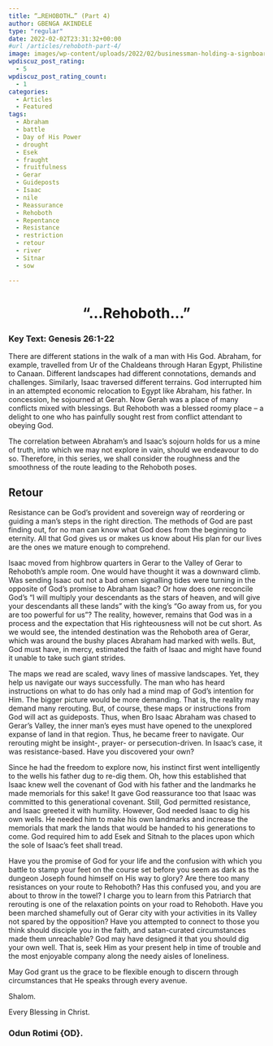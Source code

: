 ```yaml
---
title: “…REHOBOTH…” (Part 4)
author: GBENGA AKINDELE
type: "regular"
date: 2022-02-02T23:31:32+00:00
#url /articles/rehoboth-part-4/
image: images/wp-content/uploads/2022/02/businessman-holding-a-signboard-with-the-text-retour-au-travail-back-E55WPE.jpeg
wpdiscuz_post_rating:
  - 5
wpdiscuz_post_rating_count:
  - 1
categories:
  - Articles
  - Featured
tags:
  - Abraham
  - battle
  - Day of His Power
  - drought
  - Esek
  - fraught
  - fruitfulness
  - Gerar
  - Guideposts
  - Isaac
  - nile
  - Reassurance
  - Rehoboth
  - Repentance
  - Resistance
  - restriction
  - retour
  - river
  - Sitnar
  - sow

---
```

<h1 id="rehoboth" style="text-align: center;">
  <strong>&#8220;&#8230;Rehoboth&#8230;&#8221;</strong>
</h1>

### **Key Text**: **Genesis 26:1-22**

There are different stations in the walk of a man with His God. Abraham, for example, travelled from Ur of the Chaldeans through Haran Egypt, Philistine to Canaan. Different landscapes had different connotations, demands and challenges. Similarly, Isaac traversed different terrains. God interrupted him in an attempted economic relocation to Egypt like Abraham, his father. In concession, he sojourned at Gerah. Now Gerah was a place of many conflicts mixed with blessings. But Rehoboth was a blessed roomy place – a delight to one who has painfully sought rest from conflict attendant to obeying God.

The correlation between Abraham&#8217;s and Isaac&#8217;s sojourn holds for us a mine of truth, into which we may not explore in vain, should we endeavour to do so. Therefore, in this series, we shall consider the roughness and the smoothness of the route leading to the Rehoboth poses.

<h2 aria-level="1">
  <strong>Retour </strong>
</h2>

<span data-contrast="auto">Resistance can be God&#8217;s provident and sovereign way of reordering or guiding a man&#8217;s steps in the right direction. The methods of God are past finding out, for no man can know what God does from the beginning to eternity. All that God gives us or makes us know about His plan for our lives are the ones we mature enough to comprehend.</span><span data-ccp-props="{&quot;201341983&quot;:0,&quot;335551550&quot;:6,&quot;335551620&quot;:6,&quot;335559739&quot;:160,&quot;335559740&quot;:259}"> </span>

<span data-contrast="auto">Isaac moved from highbrow quarters in Gerar to the Valley of Gerar to Rehoboth&#8217;s ample room. One would have thought it was a downward climb. Was sending Isaac out not a bad omen signalling tides were turning in the opposite of God&#8217;s promise to Abraham Isaac? Or how does one reconcile God&#8217;s &#8220;I will multiply your descendants as the stars of heaven, and will give your descendants all these lands&#8221; with the king&#8217;s &#8220;Go away from us, for you are too powerful for us&#8221;? The reality, however, remains that God was in a process and the expectation that His righteousness will not be cut short. As we would see, the intended destination was the Rehoboth area of Gerar, which was around the bushy places Abraham had marked with wells. But, God must have, in mercy, estimated the faith of Isaac and might have found it unable to take such giant strides.</span><span data-ccp-props="{&quot;201341983&quot;:0,&quot;335551550&quot;:6,&quot;335551620&quot;:6,&quot;335559739&quot;:160,&quot;335559740&quot;:259}"> </span>

<span data-contrast="auto">The maps we read are scaled, wavy lines of massive landscapes. Yet, they help us navigate our ways successfully. The man who has heard instructions on what to do has only had a mind map of God&#8217;s intention for Him. The bigger picture would be more demanding. That is, the reality may demand many rerouting. But, of course, these maps or instructions from God will act as guideposts. Thus, when Bro Isaac Abraham was chased to Gerar&#8217;s Valley, the inner man&#8217;s eyes must have opened to the unexplored expanse of land in that region. Thus, he became freer to navigate. Our rerouting might be insight-, prayer- or persecution-driven. In Isaac&#8217;s case, it was resistance-based. Have you discovered your own?</span><span data-ccp-props="{&quot;201341983&quot;:0,&quot;335551550&quot;:6,&quot;335551620&quot;:6,&quot;335559739&quot;:160,&quot;335559740&quot;:259}"> </span>

<span data-contrast="auto">Since he had the freedom to explore now, his instinct first went intelligently to the wells his father dug to re-dig them. Oh, how this established that Isaac knew well the covenant of God with his father and the landmarks he made memorials for this sake! It gave God reassurance too that Isaac was committed to this generational covenant. Still, God permitted resistance, and Isaac greeted it with humility. However, God needed Isaac to dig his own wells. He needed him to make his own landmarks and increase the memorials that mark the lands that would be handed to his generations to come. God required him to add Esek and Sitnah to the places upon which the sole of Isaac&#8217;s feet shall tread.</span><span data-ccp-props="{&quot;201341983&quot;:0,&quot;335551550&quot;:6,&quot;335551620&quot;:6,&quot;335559739&quot;:160,&quot;335559740&quot;:259}"> </span>

<span data-contrast="auto">Have you the promise of God for your life and the confusion with which you battle to stamp your feet on the course set before you seem as dark as the dungeon Joseph found himself on His way to glory? Are there too many resistances on your route to Rehoboth? Has this confused you, and you are about to throw in the towel? I charge you to learn from this Patriarch that rerouting is one of the relaxation points on your road to Rehoboth. Have you been marched shamefully out of Gerar city with your activities in its Valley not spared by the opposition? Have you attempted to connect to those you think should disciple you in the faith, and satan-curated circumstances made them unreachable? God may have designed it that you should dig your own well. That is, seek Him as your present help in time of trouble and the most enjoyable company along the needy aisles of loneliness.</span><span data-ccp-props="{&quot;201341983&quot;:0,&quot;335551550&quot;:6,&quot;335551620&quot;:6,&quot;335559739&quot;:160,&quot;335559740&quot;:259}"> </span>

<span data-contrast="auto">May God grant us the grace to be flexible enough to discern through circumstances that He speaks through every avenue.</span><span data-ccp-props="{&quot;201341983&quot;:0,&quot;335551550&quot;:6,&quot;335551620&quot;:6,&quot;335559739&quot;:160,&quot;335559740&quot;:259}"> </span>

Shalom.

Every Blessing in Christ.

### **Odun Rotimi {OD}.**
